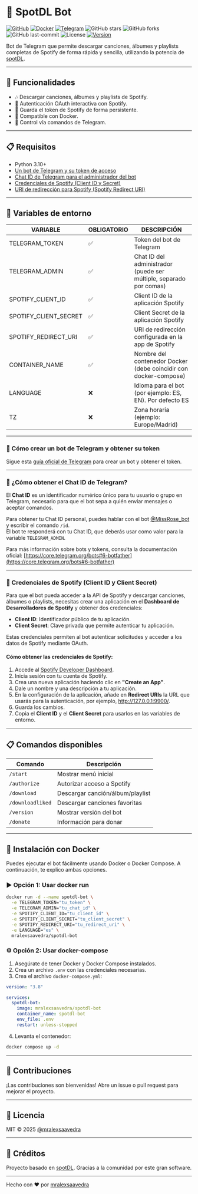 # 🎵 SpotDL Bot

[![GitHub](https://badgen.net/badge/icon/github?icon=github&label)](https://github.com/mralexsaavedra/spotdl-bot)
[![Docker](https://badgen.net/badge/icon/docker?icon=docker&label)](https://hub.docker.com/r/mralexsaavedra/spotdl-bot)
[![Telegram](https://badgen.net/badge/icon/telegram?icon=telegram&label)](https://t.me/spotdl_bot)
![GitHub stars](https://badgen.net/github/stars/mralexsaavedra/spotdl-bot)
![GitHub forks](https://badgen.net/github/forks/mralexsaavedra/spotdl-bot)
![GitHub last-commit](https://badgen.net/github/last-commit/mralexsaavedra/spotdl-bot)
![License](https://badgen.net/github/license/mralexsaavedra/spotdl-bot)
[![Version](https://img.shields.io/github/v/release/mralexsaavedra/spotdl-bot)](https://github.com/mralexsaavedra/spotdl-bot/releases)

Bot de Telegram que permite descargar canciones, álbumes y playlists completas de Spotify de forma rápida y sencilla, utilizando la potencia de [spotDL](https://github.com/spotDL/spotify-downloader).

---

## 🚀 Funcionalidades

- 🎶 Descargar canciones, álbumes y playlists de Spotify.
- 🔐 Autenticación OAuth interactiva con Spotify.
- 💾 Guarda el token de Spotify de forma persistente.
- 🐳 Compatible con Docker.
- 🤖 Control vía comandos de Telegram.

---

## 📋 Requisitos

- Python 3.10+
- [Un bot de Telegram y su token de acceso](#telegram-bot-token)
- [Chat ID de Telegram para el administrador del bot](#chat-id-telegram)
- [Credenciales de Spotify (Client ID y Secret)](#credenciales-spotify)
- [URI de redirección para Spotify (Spotify Redirect URI)](#spotify-redirect-uri)

---

## 🔑 Variables de entorno

| VARIABLE                | OBLIGATORIO  | DESCRIPCIÓN                                                        |
| ----------------------- | ------------ | ------------------------------------------------------------------ |
| TELEGRAM\_TOKEN         | ✅           | Token del bot de Telegram                                          |
| TELEGRAM\_ADMIN         | ✅           | Chat ID del administrador (puede ser múltiple, separado por comas) |
| SPOTIFY\_CLIENT\_ID     | ✅           | Client ID de la aplicación Spotify                                 |
| SPOTIFY\_CLIENT\_SECRET | ✅           | Client Secret de la aplicación Spotify                             |
| SPOTIFY\_REDIRECT\_URI  | ✅           | URI de redirección configurada en la app de Spotify                |
| CONTAINER_NAME          | ✅           | Nombre del contenedor Docker (debe coincidir con docker-compose)   |
| LANGUAGE                | ❌           | Idioma para el bot (por ejemplo: ES, EN). Por defecto ES           |
| TZ                      | ❌           | Zona horaria (ejemplo: Europe/Madrid)                              |

---

<a id="telegram-bot-token"></a>
### 🤖 Cómo crear un bot de Telegram y obtener su token

Sigue esta [guía oficial de Telegram](https://core.telegram.org/bots#6-botfather) para crear un bot y obtener el token.

---

<a id="chat-id-telegram"></a>
### 📌 ¿Cómo obtener el Chat ID de Telegram?

El **Chat ID** es un identificador numérico único para tu usuario o grupo en Telegram, necesario para que el bot sepa a quién enviar mensajes o aceptar comandos.

Para obtener tu Chat ID personal, puedes hablar con el bot [@MissRose_bot](https://t.me/MissRose_bot) y escribir el comando `/id`.  
El bot te responderá con tu Chat ID, que deberás usar como valor para la variable `TELEGRAM_ADMIN`.

Para más información sobre bots y tokens, consulta la documentación oficial: [https://core.telegram.org/bots#6-botfather](https://core.telegram.org/bots#6-botfather)

---

<a id="credenciales-spotify"></a>
### 🎵 Credenciales de Spotify (Client ID y Client Secret)

Para que el bot pueda acceder a la API de Spotify y descargar canciones, álbumes o playlists, necesitas crear una aplicación en el **Dashboard de Desarrolladores de Spotify** y obtener dos credenciales:

- **Client ID**: Identificador público de tu aplicación.  
- **Client Secret**: Clave privada que permite autenticar tu aplicación.

Estas credenciales permiten al bot autenticar solicitudes y acceder a los datos de Spotify mediante OAuth.

#### Cómo obtener las credenciales de Spotify:

1. Accede al [Spotify Developer Dashboard](https://developer.spotify.com/dashboard/applications).  
2. Inicia sesión con tu cuenta de Spotify.  
3. Crea una nueva aplicación haciendo clic en **"Create an App"**.  
4. Dale un nombre y una descripción a tu aplicación.  
<a id="spotify-redirect-uri"></a>
5. En la configuración de la aplicación, añade en **Redirect URIs** la URL que usarás para la autenticación, por ejemplo, http://127.0.0.1:9900/.
6. Guarda los cambios.  
7. Copia el **Client ID** y el **Client Secret** para usarlos en las variables de entorno.

---

## 📋 Comandos disponibles

| Comando           | Descripción                          |
|-------------------|------------------------------------|
| `/start`          | Mostrar menú inicial                |
| `/authorize`      | Autorizar acceso a Spotify          |
| `/download`       | Descargar canción/álbum/playlist    |
| `/downloadliked`  | Descargar canciones favoritas    |
| `/version`        | Mostrar versión del bot             |
| `/donate`         | Información para donar              |

---

## 🐳 Instalación con Docker

Puedes ejecutar el bot fácilmente usando Docker o Docker Compose.
A continuación, te explico ambas opciones.

### ▶️ Opción 1: Usar docker run

```bash
docker run -d --name spotdl-bot \
  -e TELEGRAM_TOKEN="tu_token" \
  -e TELEGRAM_ADMIN="tu_chat_id" \
  -e SPOTIFY_CLIENT_ID="tu_client_id" \
  -e SPOTIFY_CLIENT_SECRET="tu_client_secret" \
  -e SPOTIFY_REDIRECT_URI="tu_redirect_uri" \
  -e LANGUAGE="es" \
  mralexsaavedra/spotdl-bot
```

### ⚙️ Opción 2: Usar docker-compose

1. Asegúrate de tener Docker y Docker Compose instalados.
2. Crea un archivo `.env` con las credenciales necesarias.
3. Crea el archivo `docker-compose.yml`:

```yaml
version: "3.8"

services:
  spotdl-bot:
    image: mralexsaavedra/spotdl-bot
    container_name: spotdl-bot
    env_file: .env
    restart: unless-stopped

```

4. Levanta el contenedor:

```bash
docker compose up -d
```

---

## 🤝 Contribuciones

¡Las contribuciones son bienvenidas! Abre un issue o pull request para mejorar el proyecto.

---

## 📝 Licencia

MIT © 2025 [@mralexsaavedra](https://github.com/mralexsaavedra)

---

## 🙌 Créditos

Proyecto basado en [spotDL](https://github.com/spotDL/spotify-downloader). Gracias a la comunidad por este gran software.

---

Hecho con ❤️ por [mralexsaavedra](https://mralexsaavedra.com)